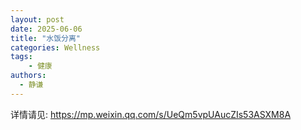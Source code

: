 ```yaml
---
layout: post
date: 2025-06-06
title: "水饭分离"
categories: Wellness
tags:
    - 健康
authors: 
  - 静谦
---
```


详情请见:
https://mp.weixin.qq.com/s/UeQm5vpUAucZIs53ASXM8A